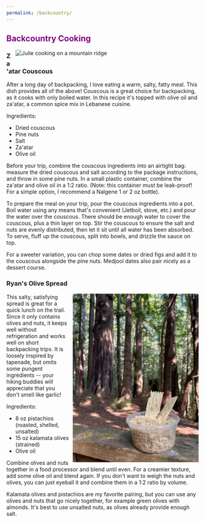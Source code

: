 ```yaml
---
permalink: /backcountry/
---
```


## <span style="color:purple">Backcountry Cooking</span>

<img src="/assets/backcountry_cooking.jpg" alt="Julie cooking on a mountain ridge" width="480" style="float: right; margin-bottom: 10px; margin-left: 10px;"/>

### Za'atar Couscous

After a long day of backpacking, I love eating a warm, salty, fatty meal. This 
dish provides all of the above! Couscous is a great choice for backpacking, as
it cooks with only boiled water. In this recipe it's topped with olive oil and
za'atar, a common spice mix in Lebanese cuisine.

Ingredients:
* Dried couscous
* Pine nuts
* Salt
* Za'atar
* Olive oil

Before your trip, combine the couscous ingredients into an airtight bag:
measure the dried couscous and salt according to the package instructions,
and throw in some pine nuts. In a small plastic container, combine the
za'atar and olive oil in a 1:2 ratio. (Note: this container must be
leak-proof! For a simple option, I recommend a Nalgene 1 or 2 oz bottle).

To prepare the meal on your trip, pour the couscous ingredients into a pot.
Boil water using any means that's convenient (Jetboil, stove, etc.) and pour
the water over the couscous. There should be enough water to cover the couscous,
plus a thin layer on top. Stir the couscous to ensure the salt and nuts are
evenly distributed, then let it sit until all water has been absorbed. To
serve, fluff up the couscous, split into bowls, and drizzle the sauce on top.

For a sweeter variation, you can chop some dates or dried figs and add it to the couscous alongside the pine nuts. Medjool dates also pair nicely as a dessert course.

### Ryan's Olive Spread

<img src="/assets/olive_spread.jpg" alt="Olive spread with redwoods in background" width="330" style="float: right; margin-bottom: 5px; margin-left: 10px;"/>

This salty, satisfying spread is great for a quick lunch on the trail. Since it only contains olives and nuts, it keeps well without refrigeration and works well on short backpacking trips. It is loosely inspired by tapenade, but omits some pungent ingredients -- your hiking buddies will appreciate that you don't smell like garlic!

Ingredients:
* 8 oz pistachios (roasted, shelled, unsalted)
* 15 oz kalamata olives (strained)
* Olive oil

Combine olives and nuts together in a food processor and blend until even. For a creamier texture, add some olive oil and blend again. If you don't want to weigh the nuts and olives, you can just eyeball it and combine them in a 1:2 ratio by volume.

Kalamata olives and pistachios are my favorite pairing, but you can use any olives and nuts that go nicely together, for example green olives with almonds. It's best to use unsalted nuts, as olives already provide enough salt.

